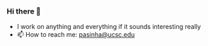### Hi there 🤠
- I work on anything and everything if it sounds interesting really
- 📫 How to reach me: pasinha@ucsc.edu


